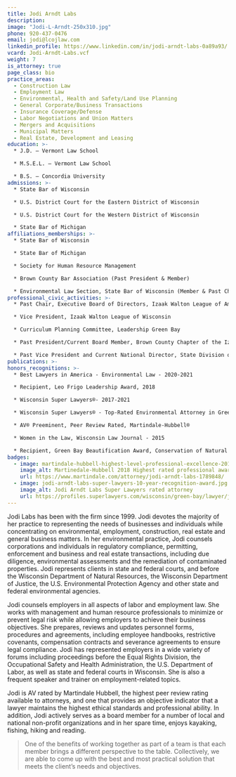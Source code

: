 ```yaml
---
title: Jodi Arndt Labs
description:
image: "Jodi-L-Arndt-250x310.jpg"
phone: 920-437-0476
email: jodi@lcojlaw.com
linkedin_profile: https://www.linkedin.com/in/jodi-arndt-labs-0a89a93/
vcard: Jodi-Arndt-Labs.vcf
weight: 7
is_attorney: true
page_class: bio
practice_areas:
  - Construction Law
  - Employment Law
  - Environmental, Health and Safety/Land Use Planning
  - General Corporate/Business Transactions
  - Insurance Coverage/Defense
  - Labor Negotiations and Union Matters
  - Mergers and Acquisitions
  - Municipal Matters
  - Real Estate, Development and Leasing
education: >-
  * J.D. – Vermont Law School

  * M.S.E.L. – Vermont Law School

  * B.S. – Concordia University
admissions: >-
  * State Bar of Wisconsin

  * U.S. District Court for the Eastern District of Wisconsin

  * U.S. District Court for the Western District of Wisconsin

  * State Bar of Michigan
affiliations_memberships: >-
  * State Bar of Wisconsin

  * State Bar of Michigan

  * Society for Human Resource Management

  * Brown County Bar Association (Past President & Member)

  * Environmental Law Section, State Bar of Wisconsin (Member & Past Chair)
professional_civic_activities: >-
  * Past Chair, Executive Board of Directors, Izaak Walton League of America

  * Vice President, Izaak Walton League of Wisconsin

  * Curriculum Planning Committee, Leadership Green Bay

  * Past President/Current Board Member, Brown County Chapter of the Izaak Walton League

  * Past Vice President and Current National Director, State Division of the Izaak Walton League
publications: >-
honors_recognitions: >-
  * Best Lawyers in America - Environmental Law - 2020-2021

  * Recipient, Leo Frigo Leadership Award, 2018

  * Wisconsin Super Lawyers®- 2017-2021

  * Wisconsin Super Lawyers® - Top-Rated Environmental Attorney in Green Bay - 2016

  * AV® Preeminent, Peer Review Rated, Martindale-Hubbell®

  * Women in the Law, Wisconsin Law Journal - 2015

  * Recipient, Green Bay Beautification Award, Conservation of Natural Resources - 2012
badges:
  - image: martindale-hubbell-highest-level-professional-excellence-2018.jpg
    image_alt: Martinedale-Hubbell 2018 Highest rated professional award
    url: https://www.martindale.com/attorney/jodi-arndt-labs-1789848/
  - image: jodi-arndt-labs-super-lawyers-10-year-recognition-award.jpg
    image_alt: Jodi Arndt Labs Super Lawyers rated attorney
    url: https://profiles.superlawyers.com/wisconsin/green-bay/lawyer/jodi-arndt-labs/fa15cf47-2382-41db-80ef-a4a17c6f35bf.html?utm_source=fa15cf47-2382-41db-80ef-a4a17c6f35bf&utm_campaign=v1-slbadge-orange&utm_content=profile&utm_medium=lcojlaw.com
---
```


Jodi Labs has been with the firm since 1999. Jodi devotes the majority of her practice to representing the needs of businesses and individuals while concentrating on environmental, employment, construction, real estate and general business matters. In her environmental practice, Jodi counsels corporations and individuals in regulatory compliance, permitting, enforcement and business and real estate transactions, including due diligence, environmental assessments and the remediation of contaminated properties. Jodi represents clients in state and federal courts, and before the Wisconsin Department of Natural Resources, the Wisconsin Department of Justice, the U.S. Environmental Protection Agency and other state and federal environmental agencies.

Jodi counsels employers in all aspects of labor and employment law. She works with management and human resource professionals to minimize or prevent legal risk while allowing employers to achieve their business objectives. She prepares, reviews and updates personnel forms, procedures and agreements, including employee handbooks, restrictive covenants, compensation contracts and severance agreements to ensure legal compliance. Jodi has represented employers in a wide variety of forums including proceedings before the Equal Rights Division, the Occupational Safety and Health Administration, the U.S. Department of Labor, as well as state and federal courts in Wisconsin. She is also a frequent speaker and trainer on employment-related topics.

Jodi is AV rated by Martindale Hubbell, the highest peer review rating available to attorneys, and one that provides an objective indicator that a lawyer maintains the highest ethical standards and professional ability. In addition, Jodi actively serves as a board member for a number of local and national non-profit organizations and in her spare time, enjoys kayaking, fishing, hiking and reading.

> One of the benefits of working together as part of a team is that each member brings a different perspective to the table. Collectively, we are able to come up with the best and most practical solution that meets the client’s needs and objectives.
